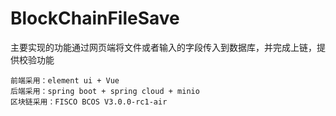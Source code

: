 # BlockChainFileSave
主要实现的功能通过网页端将文件或者输入的字段传入到数据库，并完成上链，提供校验功能

`前端采用：element ui + Vue`  
`后端采用：spring boot + spring cloud + minio`  
`区块链采用：FISCO BCOS V3.0.0-rc1-air`  
